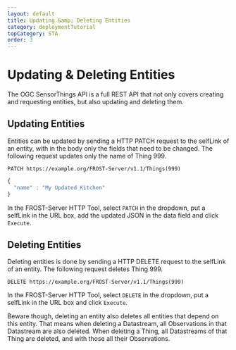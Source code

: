 ```yaml
---
layout: default
title: Updating &amp; Deleting Entities
category: deploymentTutorial
topCategory: STA
order: 3
---
```


# Updating &amp; Deleting Entities

The OGC SensorThings API is a full REST API that not only covers creating and requesting entities, but also updating and deleting them.


## Updating Entities

Entities can be updated by sending a HTTP PATCH request to the selfLink of an entity, with in the body only the fields that need to be changed.
The following request updates only the name of Thing 999.

```
PATCH https://example.org/FROST-Server/v1.1/Things(999)
```
```javascript
{
  "name" : "My Updated Kitchen"
}
```

In the FROST-Server HTTP Tool, select `PATCH` in the dropdown, put a selfLink in the URL box, add the updated JSON in the data field and click `Execute`.


## Deleting Entities

Deleting entities is done by sending a HTTP DELETE request to the selfLink of an entity.
The following request deletes Thing 999.

```
DELETE https://example.org/FROST-Server/v1.1/Things(999)
```

In the FROST-Server HTTP Tool, select `DELETE` in the dropdown, put a selfLink in the URL box and click `Execute`.

Beware though, deleting an entity also deletes all entities that depend on this entity.
That means when deleting a Datastream, all Observations in that Datastream are also deleted.
When deleting a Thing, all Datastreams of that Thing are deleted, and with those all their Observations.

